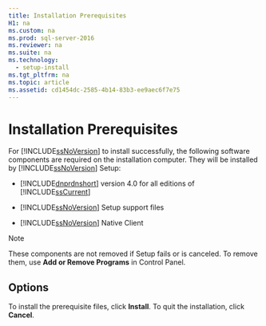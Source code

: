 ```yaml
---
title: Installation Prerequisites
H1: na
ms.custom: na
ms.prod: sql-server-2016
ms.reviewer: na
ms.suite: na
ms.technology: 
  - setup-install
ms.tgt_pltfrm: na
ms.topic: article
ms.assetid: cd1454dc-2585-4b14-83b3-ee9aec6f7e75
---
```

# Installation Prerequisites
  For [!INCLUDE[ssNoVersion](../../Topics/TopicNameContainA/includes/ssNoVersion_md.md)] to install successfully, the following software components are required on the installation computer. They will be installed by [!INCLUDE[ssNoVersion](../../Topics/TopicNameContainA/includes/ssNoVersion_md.md)] Setup:  
  
-   [!INCLUDE[dnprdnshort](../../Topics/TopicNameContainA/includes/dnprdnshort_md.md)] version 4.0 for all editions of [!INCLUDE[ssCurrent](../../Topics/TopicNameContainA/includes/ssCurrent_md.md)]  
  
-   [!INCLUDE[ssNoVersion](../../Topics/TopicNameContainA/includes/ssNoVersion_md.md)] Setup support files  
  
-   [!INCLUDE[ssNoVersion](../../Topics/TopicNameContainA/includes/ssNoVersion_md.md)] Native Client  
  
> [!NOTE]  
>  These components are not removed if Setup fails or is canceled. To remove them, use **Add or Remove Programs** in Control Panel.  
  
## Options  
 To install the prerequisite files, click **Install**. To quit the installation, click **Cancel**.  
  
  
